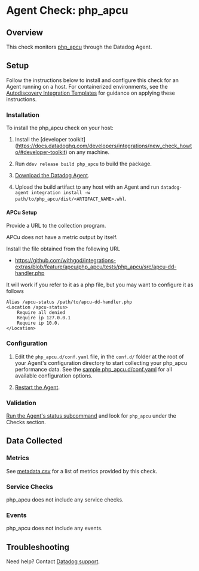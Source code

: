 # Agent Check: php_apcu

## Overview

This check monitors [php_apcu][1] through the Datadog Agent.

## Setup

Follow the instructions below to install and configure this check for an Agent running on a host. For containerized environments, see the [Autodiscovery Integration Templates][2] for guidance on applying these instructions.

### Installation

To install the php_apcu check on your host:


1. Install the [developer toolkit]
(https://docs.datadoghq.com/developers/integrations/new_check_howto/#developer-toolkit)
 on any machine.

2. Run `ddev release build php_apcu` to build the package.

3. [Download the Datadog Agent](https://app.datadoghq.com/account/settings#agent).

4. Upload the build artifact to any host with an Agent and
 run `datadog-agent integration install -w
 path/to/php_apcu/dist/<ARTIFACT_NAME>.whl`.

#### APCu Setup

Provide a URL to the collection program.

APCu does not have a metric output by itself.

Install the file obtained from the following URL

* https://github.com/withgod/integrations-extras/blob/feature/apcu/php_apcu/tests/php_apcu/src/apcu-dd-handler.php

It will work if you refer to it as a php file, but you may want to configure it as follows

```
Alias /apcu-status /path/to/apcu-dd-handler.php
<Location /apcu-status>
    Require all denied
    Require ip 127.0.0.1
    Require ip 10.0.
</Location>
```

### Configuration

1. Edit the `php_apcu.d/conf.yaml` file, in the `conf.d/` folder at the root of your Agent's configuration directory to start collecting your php_apcu performance data. See the [sample php_apcu.d/conf.yaml][3] for all available configuration options.

2. [Restart the Agent][4].

### Validation

[Run the Agent's status subcommand][5] and look for `php_apcu` under the Checks section.

## Data Collected

### Metrics

See [metadata.csv][6] for a list of metrics provided by this check.

### Service Checks

php_apcu does not include any service checks.

### Events

php_apcu does not include any events.

## Troubleshooting

Need help? Contact [Datadog support][7].

[1]: **LINK_TO_INTEGRATION_SITE**
[2]: https://docs.datadoghq.com/agent/kubernetes/integrations/
[3]: https://github.com/DataDog/integrations-extras/blob/master/php_apcu/datadog_checks/php_apcu/data/conf.yaml.example
[4]: https://docs.datadoghq.com/agent/guide/agent-commands/#start-stop-and-restart-the-agent
[5]: https://docs.datadoghq.com/agent/guide/agent-commands/#agent-status-and-information
[6]: https://github.com/DataDog/integrations-extras/blob/master/php_apcu/metadata.csv
[7]: https://docs.datadoghq.com/help/
